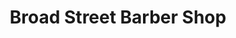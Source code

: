 ---
title: "Broad Street Barber Shop"
url: /charleston/broad-street-barber-shop/
shop: hairdresser
---